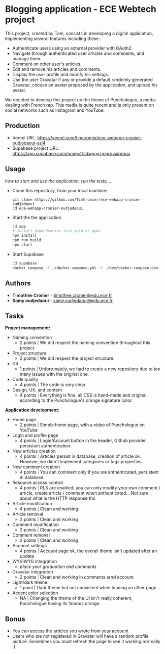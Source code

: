 
# Blogging application - ECE Webtech project

This project, created by Tom, consists in developing a digital application, implementing several features including these :
* Authenticate users using an external provider with OAuth2.
* Navigate through authenticated user articles and comments, and manage them.
* Comment on other user's articles.
* Edit and remove his articles and comments.
* Display the user profile and modify his settings.
* Use the user Gravatar if any or provide a default randomly generated Gravatar, choose an avatar proposed by the application, and upload his avatar.  

We decided to develop this project on the theme of Punchologue, a media dealing with French rap. This media is quite recent and is only present on social networks such as Instagram and YouTube. 

## Production 

- Vercel URL: https://vercel.com/timcronier/ece-webapp-cronier-oudjedaoui-szj4
- Supabase project URL: https://app.supabase.com/project/sdwgogzjpprnyxjqrnua

## Usage

*how to start and use the application, run the tests, ...*

* Clone this repository, from your local machine:
  ```
  git clone https://github.com/TimCronier/ece-webapp-cronier-oudjedaoui
  cd ece-webapp-cronier-oudjedaoui
  ```
* Start the the application
  ```bash
  cd app
  # Install dependencies (use yarn or npm)
  npm install
  npm run build
  npm start
  ```
* Start Supabase
  ```bash
  cd supabase
  docker compose -f ./docker-compose.yml -f ./dev/docker-compose.dev.yml up
  ```

## Authors

* **Timothée Cronier** - timothee.cronier@edu.ece.fr
* **Samy oudjedaoui** - samy.oudjedaoui@edu.ece.fr  

## Tasks
  
**Project management:**

* Naming convention   
    * 2 points | We did respect the naming convention throughout this project.
* Project structure   
    * 2 points | We did respect the project structure.
* Git   
    * 1 points | Unfortunately, we had to create a new repository due to too many issues with the original one. 
* Code quality   
  * 4 points | The code is very clear
* Design, UX, and content   
    *  4 points | Everything is fine, all CSS is hand-made and original, according to the Punchologue's orange signature color. 

**Application development:**

* Home page   
    * 2 points | Simple home page, with a video of Punchologue on YouTube 
* Login and profile page   
    * 4 points | Login/Account button in the header, Github provider, persistant authentication.
* New articles creation   
    *  4 points | Articles persist in database, creation of article ok. However, we didn't implement categories or tags properties.
* New comment creation   
    * 4 points | You can comment only if you are anthenticated, persistent in database. 
* Resource access control   
    * 4 points | RLS are enabled, you can only modify your own comment / article, create article / comment when anthenticated... Not sure about what is the HTTP response tho
* Article modification   
    * 4 points | Clean and working
* Article removal   
    * 2 points | Clean and working
* Comment modification   
    * 2 points | Clean and working
* Comment removal   
    * 2 points | Clean and working
* Account settings   
    * 4 points | Account page ok, the overall theme isn't updated after an update
* WYSIWYG integration   
  * *place your graduation and comments*
* Gravatar integration   
  * 2 points | Clean and working in comments arnd account 
* Light/dark theme   
  * 1 point | Dark theme but not consistent when loading an other page...
* Accent color selection   
     * NA | Changing the theme of the UI isn't really coherent, Punchologue having its famous orange.

## Bonus

* You can access the articles you wrote from your account
* Users who are not registered in Gravatar will have a random profile picture. Sometimes you must refresh the page to see it working normally :(